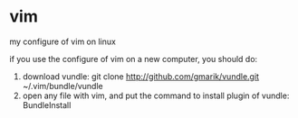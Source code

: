 # vim
my configure of vim on linux

if you use the configure of vim on a new computer, you should do:
1. download vundle: git clone http://github.com/gmarik/vundle.git ~/.vim/bundle/vundle
2. open any file with vim, and put the command to install plugin of vundle: BundleInstall

